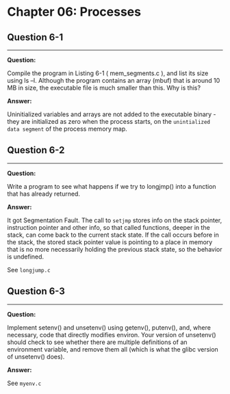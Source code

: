 # Chapter 06: Processes

## Question 6-1
------------

**Question:**

Compile the program in Listing 6-1 ( mem_segments.c ), and list its size using ls –l. Although the program contains an array (mbuf) that is around 10 MB in size, the executable file is much smaller than this. Why is this?

**Answer:**

Uninitialized variables and arrays are not added to the executable binary - they are initialized as zero when the process starts, on the `unintialized data segment` of the process memory map.


## Question 6-2
------------

**Question:**

Write a program to see what happens if we try to longjmp() into a function that has already returned.

**Answer:**

It got Segmentation Fault. The call to `setjmp` stores info on the stack pointer, instruction pointer and other info, so that called functions, deeper in the stack, can come back to the current stack state. If the call occurs before in the stack, the stored stack pointer value is pointing to a place in memory that is no more necessarily holding the previous stack state, so the behavior is undefined.

See `longjump.c`

## Question 6-3
------------

**Question:**

Implement setenv() and unsetenv() using getenv(), putenv(), and, where necessary, code that directly modifies environ. Your version of unsetenv() should check to see whether there are multiple definitions of an environment variable, and remove them all (which is what the glibc version of unsetenv() does).

**Answer:**

See `myenv.c`
